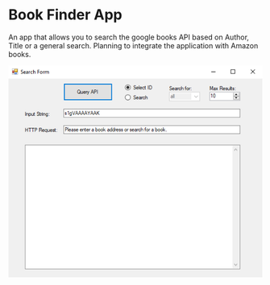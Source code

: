 # Book Finder App
 
An app that allows you to search the google books API based on Author, Title or a general search. Planning to integrate the application with Amazon books. 
 
![WPF Book Finder App](https://github.com/AverageHomosapien/Book-Finder/blob/main/book-finder-example.PNG)
